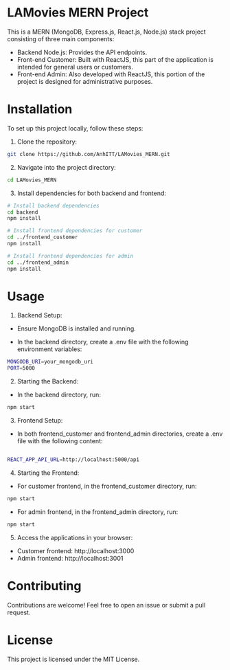 # LAMovies MERN Project
This is a MERN (MongoDB, Express.js, React.js, Node.js) stack project consisting of three main components:

- Backend Node.js: Provides the API endpoints.
- Front-end Customer: Built with ReactJS, this part of the application is intended for general users or customers.
- Front-end Admin: Also developed with ReactJS, this portion of the project is designed for administrative purposes.

# Installation
To set up this project locally, follow these steps:

1. Clone the repository:

```bash
git clone https://github.com/AnhITT/LAMovies_MERN.git
```

2. Navigate into the project directory:

```bash
cd LAMovies_MERN
```
3. Install dependencies for both backend and frontend:

```bash
# Install backend dependencies
cd backend
npm install

# Install frontend dependencies for customer
cd ../frontend_customer
npm install

# Install frontend dependencies for admin
cd ../frontend_admin
npm install
```
# Usage
1. Backend Setup:

- Ensure MongoDB is installed and running.

- In the backend directory, create a .env file with the following environment variables:
```bash
MONGODB_URI=your_mongodb_uri
PORT=5000
```
2. Starting the Backend:

- In the backend directory, run:

```bash
npm start
```
3. Frontend Setup:

- In both frontend_customer and frontend_admin directories, create a .env file with the following content:

```bash

REACT_APP_API_URL=http://localhost:5000/api
```
4. Starting the Frontend:

- For customer frontend, in the frontend_customer directory, run:

```bash
npm start
```
- For admin frontend, in the frontend_admin directory, run:

```bash
npm start
```
5. Access the applications in your browser:

- Customer frontend: http://localhost:3000
- Admin frontend: http://localhost:3001
# Contributing
Contributions are welcome! Feel free to open an issue or submit a pull request.

# License
This project is licensed under the MIT License.
